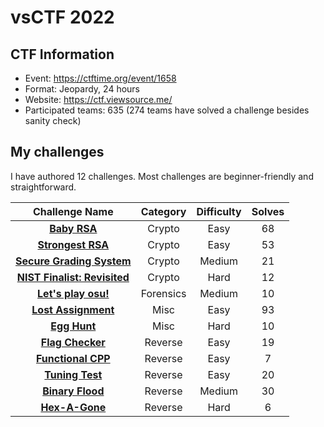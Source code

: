 # vsCTF 2022

## CTF Information

- Event: https://ctftime.org/event/1658
- Format: Jeopardy, 24 hours
- Website: https://ctf.viewsource.me/
- Participated teams: 635 (274 teams have solved a challenge besides sanity check)

## My challenges

I have authored 12 challenges. Most challenges are beginner-friendly and straightforward.

| Challenge Name                                                        | Category  | Difficulty | Solves |
| :--------------: | :----------: |  :------:  | :----: |
| [**Baby RSA**](./Crypto/Baby%20RSA/)                                  | Crypto    | Easy       | 68     |
| [**Strongest RSA**](./Crypto/Strongest%20RSA/)                        | Crypto    | Easy       | 53     |
| [**Secure Grading System**](./Crypto/Secure%20Grading%20System/)      | Crypto    | Medium     | 21     |
| [**NIST Finalist: Revisited**](./Crypto/NIST%20Finalist%20Revisited/) | Crypto    | Hard       | 12     |
| [**Let's play osu!**](./Forensics/Lets%20play%20osu/)                 | Forensics | Medium     | 10     |
| [**Lost Assignment**](./Misc/Lost%20Assignment/)                      | Misc      | Easy       | 93     |
| [**Egg Hunt**](./Misc/Egg%20Hunt/)                                    | Misc      | Hard       | 10     |
| [**Flag Checker**](./Reverse/Flag%20Checker/)                         | Reverse   | Easy       | 19     |
| [**Functional CPP**](./Reverse/Functional%20CPP/)                     | Reverse   | Easy       | 7      |
| [**Tuning Test**](./Reverse/Tuning%20Test/)                           | Reverse   | Easy       | 20     |
| [**Binary Flood**](./Reverse/Binary%20Flood/)                         | Reverse   | Medium     | 30     |
| [**Hex-A-Gone**](./Reverse/Hex-A-Gone/)                               | Reverse   | Hard       | 6      |
